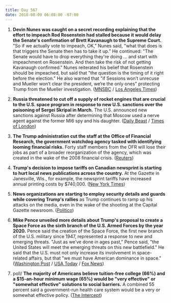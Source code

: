 ```yaml
---
title: Day 567
date: 2018-08-09 06:08:00 -07:00
---
```


1. **Devin Nunes was caught on a secret recording explaining that the effort to impeach Rod Rosenstein had stalled because it would delay the Senate's confirmation of Brett Kavanaugh to the Supreme Court.** "So if we actually vote to impeach, OK," Nunes said, "what that does is that triggers the Senate then has to take it up." He continued: "The Senate would have to drop everything they're doing ... and start with impeachment on Rosenstein. And then take the risk of not getting Kavanaugh confirmed." Nunes reiterated his belief that Rosenstein should be impeached, but said that "the question is the timing of it right before the election." He also warned that "if Sessions won’t unrecuse and Mueller won’t clear the president, we’re the only ones" protecting Trump from the Mueller investigation. ([MNSBC](https://www.nbcnews.com/politics/politics-news/secret-recording-shows-gop-s-nunes-saying-rosenstein-impeachment-would-n899031) / [Los Angeles Times](http://www.latimes.com/politics/la-na-pol-nunes-recording-20180808-story.html))

2. **Russia threatened to cut off a supply of rocket engines that are crucial to the U.S. space program in response to new U.S. sanctions over the poisoning of Sergei Skripal in March.** The U.S. announced new sanctions against Russia after determining that Moscow used a nerve agent against the former MI6 spy and his daughter. ([Daily Beast](https://www.thedailybeast.com/russia-reacts-angrily-to-draconian-new-sanctions-from-us) / [Times of London](https://www.thetimes.co.uk/edition/news/novichok-sanctions-moscow-threatens-us-space-programme-600gvn3lf?CMP=Sprkr-_-Editorial-_-thetimes-_-Unspecified-_-TWITTER))

3. **The Trump administration cut the staff at the Office of Financial Research, the government watchdog agency tasked with identifying looming financial risks.** Forty staff members from the OFR will lose their jobs as part of a broader reorganization of the agency, which was created in the wake of the 2008 financial crisis. ([Reuters](https://www.reuters.com/article/us-usa-ofr-cuts/trump-administration-cuts-dozens-of-staff-at-financial-markets-watchdog-source-idUSKBN1KT23O))

4. **Trump's decision to impose tariffs on Canadian newsprint is starting to hurt local news publications across the country.** At the Gazette in Janesville, Wis., for example, the newsprint tariffs have increased annual printing costs by $740,000. ([New York Times](https://www.nytimes.com/2018/08/09/us/politics/newsprint-tariffs-newspapers-trump.html))

5. **News organizations are starting to employ security details and guards while covering Trump's rallies** as Trump continues to ramp up his attacks on the media, even in the wake of the shooting at the Capital Gazette newsroom. ([Politico](https://www.politico.com/story/2018/08/09/media-boosts-security-as-trump-ramps-up-enemy-rhetoric-768666))

6. **Mike Pence unveiled more details about Trump's proposal to create a Space Force as the sixth branch of the U.S. Armed Forces by the year 2020.** Pence said the creation of the Space Force, the first new branch of the U.S. military since 1947, represented a response to new and emerging threats. "Just as we’ve done in ages past," Pence said, "the United States will meet the emerging threats on this new battlefield." He said that the U.S. must not only increase its involvement in space-related affairs, but that "we must have American dominance in space." ([Washington Post](https://www.washingtonpost.com/business/economy/pence-details-plan-for-creation-of-space-force-in-what-would-be-the-sixth-branch-of-the-military/2018/08/09/0b40b8d0-9bdc-11e8-8d5e-c6c594024954_story.html?utm_term=.d3e7e1360484) / [USA Today](https://www.usatoday.com/story/news/politics/2018/08/09/space-force-pentagon-announces-plan-create-sixth-armed-service/945365002/) / [Fox News](http://www.foxnews.com/politics/2018/08/09/pence-calls-for-space-force-to-be-established-by-2020.html))

7. poll/ **The majority of Americans believe tuition-free college (66%) and a $15-an-hour minimum wage (65%) would be "very effective" or "somewhat effective" solutions to social barriers.** A combined 55 percent said a government-run health care system would be a very or somewhat effective policy. ([The Intercept](https://theintercept.com/2018/08/09/koch-brothers-health-care-free-college/))